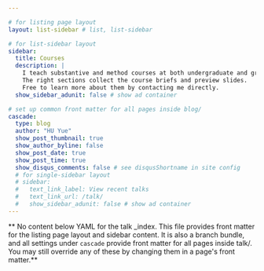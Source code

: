 ```yaml
---

# for listing page layout
layout: list-sidebar # list, list-sidebar

# for list-sidebar layout
sidebar:
  title: Courses
  description: |
    I teach substantive and method courses at both undergraduate and graduate level.
    The right sections collect the course briefs and preview slides.
    Free to learn more about them by contacting me directly.
  show_sidebar_adunit: false # show ad container

# set up common front matter for all pages inside blog/
cascade:
  type: blog
  author: "HU Yue"
  show_post_thumbnail: true
  show_author_byline: false
  show_post_date: true
  show_post_time: true
  show_disqus_comments: false # see disqusShortname in site config
  # for single-sidebar layout
  # sidebar:
  #   text_link_label: View recent talks
  #   text_link_url: /talk/
  #   show_sidebar_adunit: false # show ad container
---
```


** No content below YAML for the talk _index. This file provides front matter for the listing page layout and sidebar content. It is also a branch bundle, and all settings under `cascade` provide front matter for all pages inside talk/. You may still override any of these by changing them in a page's front matter.**